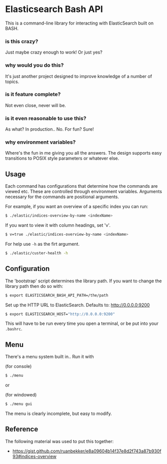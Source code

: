 # Elasticsearch Bash API

This is a command-line library for interacting with ElasticSearch built on BASH.

### is this crazy?

Just maybe crazy enough to work! Or just yes?

### why would you do this?

It's just another project designed to improve knowledge of a number of topics. 

### is it feature complete?

Not even close, never will be.

### is it even reasonable to use this?

As what? In production.. No. For fun? Sure!

### why environment variables?

Where's the fun in me giving you all the answers. The design supports easy transitions to POSIX style parameters or whatever else.

## Usage

Each command has configurations that determine how the commands are viewed etc. These are controlled through environment variables. Arguments necessary for the commands are positional arguments.

For example, if you want an overview of a specific index you can run:

```bash
$ ./elastic/indices-overview-by-name <indexName>
```

If you want to view it with column headings, set 'v'.

```bash
$ v=true ./elastic/indices-overview-by-name <indexName>
```

For help use `-h` as the firt argument.

```bash
$ ./elastic/custer-health -h
```

## Configuration

The 'bootstrap' script determines the library path. If you want to change the library path then do so with:

```bash
$ export ELASTICSEARCH_BASH_API_PATH=/the/path
```

Set up the HTTP URL to ElasticSearch. Defaults to: http://0.0.0.0:9200

```bash
$ export ELASTICSEARCH_HOST="http://0.0.0.0:9200"
```

This will have to be run every time you open a terminal, or be put into your `.bashrc`.

## Menu

There's a menu system built in.. Run it with 

(for console)
```bash
$ ./menu
```

or

(for windowed)
```bash
$ ./menu gui
```

The menu is clearly incomplete, but easy to modify.

## Reference

The following material was used to put this together:

- https://gist.github.com/ruanbekker/e8a09604b14f37e8d2f743a87b930f93#indices-overview